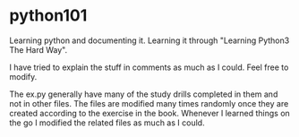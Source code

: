 # python101
Learning python and documenting it. Learning it through "Learning Python3 The Hard Way".

I have tried to explain the stuff in comments as much as I could. Feel free to modify.


The ex.py generally have many of the study drills completed in them and not in other files. The files are modified many times randomly once they are created according to the exercise in the book.
Whenever I learned things on the go I modified the related files as much as I could.
